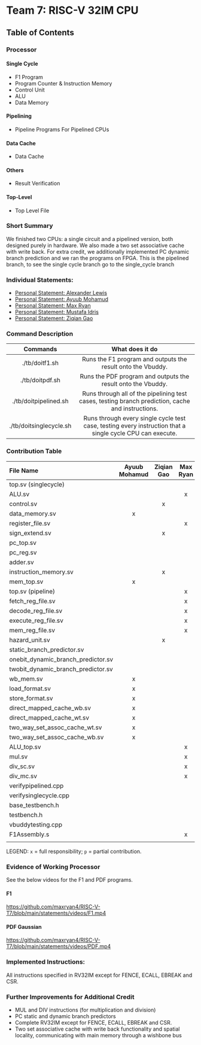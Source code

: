 # Team 7:  RISC-V 32IM CPU

## Table of Contents

### Processor 

#### Single Cycle
- F1 Program 
- Program Counter & Instruction Memory
- Control Unit 
- ALU 
- Data Memory 

#### Pipelining
- Pipeline Programs For Pipelined CPUs

#### Data Cache
- Data Cache

#### Others 
- Result Verification

#### Top-Level 
- Top Level File 

### Short Summary
We finished two CPUs: a single circuit and a pipelined version, both designed purely in hardware. We also made a two set associative cache with write back. For extra credit, we additionally implemented PC dynamic branch prediction and we ran the programs on FPGA. This is the pipelined branch, to see the single cycle branch go to the single_cycle branch

### Individual Statements:
- [Personal Statement: Alexander Lewis](statements/Alex.md)
- [Personal Statement: Ayuub Mohamud](statements/Ayuub.md)
- [Personal Statement: Max Ryan](statements/Max.md)
- [Personal Statement: Mustafa Idris](statements/Mustafa.md)
- [Personal Statement: Ziqian Gao](statements/Ziqian.md)

### Command Description
| Commands                      | What does it do                                                                                           |
| :---------------------------: | :------------------------------------------------------------------------------------------------------:  | 
|   ./tb/doitf1.sh              | Runs the F1 program and outputs the result onto the Vbuddy.                                               |                      
|   ./tb/doitpdf.sh             | Runs the PDF program and outputs the result onto the Vbuddy.                                              |                      
|   ./tb/doitpipelined.sh       | Runs through all of the pipelining test cases, testing branch prediction, cache and instructions.         |                      
|   ./tb/doitsinglecycle.sh     | Runs through every single cycle test case, testing every instruction that a single cycle CPU can execute. |        

### Contribution Table

| File Name                         | Ayuub Mohamud | Ziqian Gao | Max Ryan | Alexander Lewis | Mustafa Idris |
| :-------------------------------- | :-----------: | :--------: | :------: | :-------------: | ------------- |
| top.sv (singlecycle)              |               |            |          |                 | x             |
| ALU.sv                            |               |            |    x     |                 |               |
| control.sv                        |               |     x      |          |                 |               |
| data_memory.sv                    |       x       |            |          |                 |               |
| register_file.sv                  |               |            |    x     |                 |               |
| sign_extend.sv                    |               |     x      |          |                 |               |
| pc_top.sv                         |               |            |          |        x        |               |
| pc_reg.sv                         |               |            |          |        x        |               |
| adder.sv                          |               |            |          |        x        |               |
| instruction_memory.sv             |               |     x      |          |                 | p             |
| mem_top.sv                        |       x       |            |          |                 |               |
| top.sv (pipeline)                 |               |            |    x     |                 | p             |
| fetch_reg_file.sv                 |               |            |    x     |                 |               |
| decode_reg_file.sv                |               |            |    x     |                 |               |
| execute_reg_file.sv               |               |            |    x     |                 |               |
| mem_reg_file.sv                   |               |            |    x     |                 |               |
| hazard_unit.sv                    |               |     x      |          |                 |               |
| static_branch_predictor.sv        |               |            |          |        x        |               |
| onebit_dynamic_branch_predictor.sv|               |            |          |        x        |               |
| twobit_dynamic_branch_predictor.sv|               |            |          |        x        |               |
| wb_mem.sv                         |       x       |            |          |                 |               |
| load_format.sv                    |       x       |            |          |                 | P             |
| store_format.sv                   |       x       |            |          |                 | P             |
| direct_mapped_cache_wb.sv         |       x       |            |          |                 |               |
| direct_mapped_cache_wt.sv         |       x       |            |          |                 |               |
| two_way_set_assoc_cache_wt.sv     |       x       |            |          |                 |               |
| two_way_set_assoc_cache_wb.sv     |       x       |            |          |                 |               |
| ALU_top.sv                        |               |            |    x     |                 |               |
| mul.sv                            |               |            |    x     |                 |               |
| div_sc.sv                         |               |            |    x     |                 |               |
| div_mc.sv                         |               |            |    x     |                 |               |
| verifypipelined.cpp               |               |            |          |                 | x             |
| verifysinglecycle.cpp             |               |            |          |                 | x             |
| base_testbench.h                  |               |            |          |                 | x             |
| testbench.h                       |               |            |          |                 | x             |
| vbuddytesting.cpp                 |               |            |          |        x        | p             |
| F1Assembly.s                      |               |            |    x     |        p        |               |
|                                   |               |            |          |                 |               |

LEGEND:       `x` = full responsibility;  `p` = partial contribution.

### Evidence of Working Processor
See the below videos for the F1 and PDF programs.
#### F1
https://github.com/maxryan4/RISC-V-T7/blob/main/statements/videos/F1.mp4
#### PDF Gaussian
https://github.com/maxryan4/RISC-V-T7/blob/main/statements/videos/PDF.mp4
### Implemented Instructions:
All instructions specified in RV32IM except for FENCE, ECALL, EBREAK and CSR.


### Further Improvements for Additional Credit
- MUL and DIV instructions (for multiplication and division)
- PC static and dynamic branch predictors
- Complete RV32IM except for FENCE, ECALL, EBREAK and CSR.
- Two set associative cache with write back functionality and spatial locality, communicating with main memory through a wishbone bus
